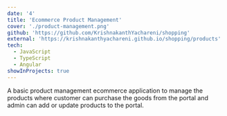```yaml
---
date: '4'
title: 'Ecommerce Product Management'
cover: './product-management.png'
github: 'https://github.com/KrishnakanthYachareni/shopping'
external: 'https://krishnakanthyachareni.github.io/shopping/products'
tech:
  - JavaScript
  - TypeScript
  - Angular
showInProjects: true
---
```


A basic product management ecommerce application to manage the products where customer can purchase the goods from the portal
and admin can add or update products to the portal.
